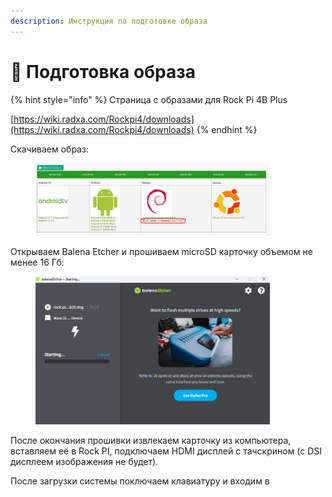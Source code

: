 ```yaml
---
description: Инструкция по подготовке образа
---
```


# 🔆 Подготовка образа

{% hint style="info" %}
Страница с образами для Rock Pi 4B Plus

[https://wiki.radxa.com/Rockpi4/downloads](https://wiki.radxa.com/Rockpi4/downloads)
{% endhint %}

Скачиваем образ:

<figure><img src="../../../.gitbook/assets/Снимок экрана 2024-03-10 232924.png" alt="" width="375"><figcaption></figcaption></figure>

Открываем Balena Etcher и прошиваем microSD карточку объемом не менее 16 Гб:

<figure><img src="../../../.gitbook/assets/изображение (21).png" alt="" width="375"><figcaption></figcaption></figure>

После окончания прошивки извлекаем карточку из компьютера, вставляем её в Rock PI, подключаем HDMI дисплей с тачскрином (с DSI дисплеем изображения не будет).



После загрузки системы поключаем клавиатуру и входим в&#x20;











